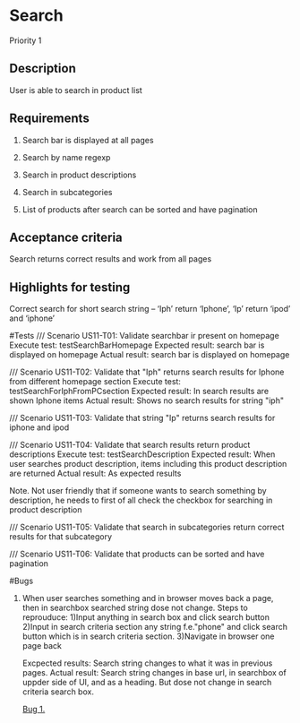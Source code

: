 # Search 
Priority 1
## Description 
User is able to search in product list
## Requirements
1)	Search bar is displayed at all pages

2)	Search by name regexp

3)	Search in product descriptions

4)	Search in subcategories

5)	List of products after search can be sorted and have pagination

## Acceptance criteria
Search returns correct results and work from all pages
## Highlights for testing
Correct search for short search string – ‘Iph’ return ‘Iphone’, ‘Ip’ return ‘ipod’ and ‘iphone’

#Tests
/// Scenario US11-T01: Validate searchbar ir present on homepage
Execute test: testSearchBarHomepage
Expected result: search bar is displayed on homepage
Actual result: search bar is displayed on homepage

/// Scenario US11-T02: Validate that "Iph" returns search results for Iphone from different homepage section
Execute test: testSearchForIphFromPCsection
Expected result: In search results are shown Iphone items
Actual result: Shows no search results for string "iph"

/// Scenario US11-T03: Validate that string "Ip" returns search results for iphone and ipod


/// Scenario US11-T04: Validate that search results return product descriptions
Execute test: testSearchDescription
Expected result: When user searches product description, items including this product description are returned
Actual result: As expected results

Note. Not user friendly that if someone wants to search something by description, he needs to first of all check the checkbox for searching in product description

/// Scenario US11-T05: Validate that search in subcategories return correct results for that subcategory



/// Scenario US11-T06: Validate that products can be sorted and have pagination

#Bugs
1) When user searches something and in browser moves back a page, then in searchbox searched string dose not change.
    Steps to reprouduce:
    1)Input anything in search box and click search button
    2)Input in search criteria section any string f.e."phone" and click search button which is in search criteria section.
    3)Navigate in browser one page back

    Excpected results: Search string changes to what it was in previous pages.
    Actual result: Search string changes in base url, in searchbox of uppder side of UI, and as a heading. But dose not change in search criteria search box.

    [Bug 1.](Images/US11_Bug_1.PNG?raw=true "")
